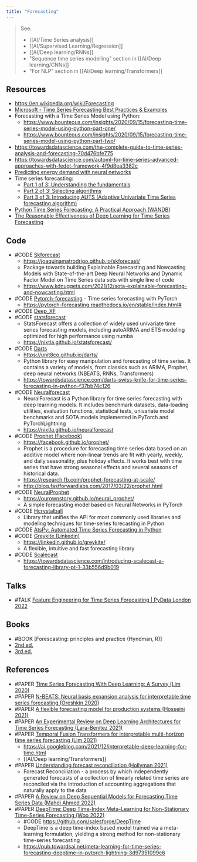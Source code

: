 ```yaml
---
title: "Forecasting"
---
```


> See: 
> - [[AI/Time Series analysis]]
> - [[AI/Supervised Learning/Regression]]
> - [[AI/Deep learning/RNNs]]
> - "Sequence time series modelling" section in [[AI/Deep learning/CNNs]]
> - "For NLP" section in [[AI/Deep learning/Transformers]]

## Resources
- https://en.wikipedia.org/wiki/Forecasting
- [Microsoft - Time Series Forecasting Best Practices & Examples](https://github.com/microsoft/forecasting)
- Forecasting with a Time Series Model using Python: 
	- https://www.bounteous.com/insights/2020/09/15/forecasting-time-series-model-using-python-part-one/
	- https://www.bounteous.com/insights/2020/09/15/forecasting-time-series-model-using-python-part-two/
- https://towardsdatascience.com/the-complete-guide-to-time-series-analysis-and-forecasting-70d476bfe775
- https://towardsdatascience.com/automl-for-time-series-advanced-approaches-with-fedot-framework-4f9d8ea3382c
- [Predicting energy demand with neural networks](https://towardsdatascience.com/forecasting-energy-consumption-using-neural-networks-xgboost-2032b6e6f7e2)
- Time series forecasting:
	- [Part 1 of 3: Understanding the fundamentals](https://medium.com/data-science-at-microsoft/time-series-forecasting-part-1-of-3-understanding-the-fundamentals-13b52eda3e5)
	- [Part 2 of 3: Selecting algorithms](https://medium.com/data-science-at-microsoft/time-series-forecasting-part-2-of-3-selecting-algorithms-11b6635f61bb)
	- [Part 3 of 3: Introducing AUTS (Adaptive Univariate Time Series forecasting algorithm)](https://medium.com/data-science-at-microsoft/time-series-forecasting-part-3-of-3-introducing-auts-adaptive-univariate-time-series-dfd7555ca8d4)
- [Python Time Series Forecasting: A Practical Approach (WANDB)](https://wandb.ai/madhana/Time_Series/reports/Python-Time-Series-Forecasting-A-Practical-Approach--VmlldzoyODk4NjUz)
- [The Reasonable Effectiveness of Deep Learning for Time Series Forecasting](https://towardsdatascience.com/the-reasonable-effectiveness-of-deep-learning-for-time-series-forecasting-60e2c8affb9)

## Code
- #CODE [Skforecast](https://github.com/JoaquinAmatRodrigo/skforecast)
	- https://joaquinamatrodrigo.github.io/skforecast/
	- Package towards building Explainable Forecasting and Nowcasting Models with State-of-the-art Deep Neural Networks and Dynamic Factor Model on Time Series data sets with single line of code
	- https://www.kdnuggets.com/2021/12/sota-explainable-forecasting-and-nowcasting.html
- #CODE [Pytorch-forecasting](https://github.com/jdb78/pytorch-forecasting) - Time series forecasting with PyTorch
	- https://pytorch-forecasting.readthedocs.io/en/stable/index.html#
- #CODE [Deep_XF](https://github.com/ajayarunachalam/Deep_XF)
- #CODE [statsforecast](https://github.com/Nixtla/statsforecast)
	- StatsForecast offers a collection of widely used univariate time series forecasting models, including autoARIMA and ETS modeling optimized for high performance using numba
	- https://nixtla.github.io/statsforecast/
- #CODE [Darts](https://github.com/unit8co/darts)
	- https://unit8co.github.io/darts/
	- Python library for easy manipulation and forecasting of time series. It contains a variety of models, from classics such as ARIMA, Prophet,  deep neural networks (NBEATS, RNNs, Transformers)
	- https://towardsdatascience.com/darts-swiss-knife-for-time-series-forecasting-in-python-f37bb74c126
- #CODE [Neuralforecast](https://github.com/Nixtla/neuralforecast)
	- NeuralForecast is a Python library for time series forecasting with deep learning models. It includes benchmark datasets, data-loading utilities, evaluation functions, statistical tests, univariate model benchmarks and SOTA models implemented in PyTorch and PyTorchLightning
	- https://nixtla.github.io/neuralforecast
- #CODE [Prophet (Facebook)](https://github.com/facebook/prophet)
	- https://facebook.github.io/prophet/
	- Prophet is a procedure for forecasting time series data based on an additive model where non-linear trends are fit with yearly, weekly, and daily seasonality, plus holiday effects. It works best with time series that have strong seasonal effects and several seasons of historical data.
	- https://research.fb.com/prophet-forecasting-at-scale/
	- http://blog.fastforwardlabs.com/2017/03/22/prophet.html	
- #CODE [NeuralProphet](https://github.com/ourownstory/neural_prophet)
	- https://ourownstory.github.io/neural_prophet/
	- A simple forecasting model based on Neural Networks in PyTorch
- #CODE [Hcrystalball](https://github.com/heidelbergcement/hcrystalball)
	- Library that unifies the API for most commonly used libraries and modeling techniques for time-series forecasting in Python
- #CODE [AtsPy: Automated Time Series Forecasting in Python](https://github.com/firmai/atspy)
- #CODE [Greykite (Linkedin)](https://github.com/linkedin/greykite)
	- https://linkedin.github.io/greykite/
	- A flexible, intuitive and fast forecasting library
- #CODE [Scalecast](https://github.com/mikekeith52/scalecast)
	- https://towardsdatascience.com/introducing-scalecast-a-forecasting-library-pt-1-33b556d9b019
	
## Talks
- #TALK [Feature Engineering for Time Series Forecasting | PyData London 2022](https://www.youtube.com/watch?v=9QtL7m3YS9I)

## Books
- #BOOK [Forescasting: principles and practice (Hyndman, R)]
- [2nd ed.](https://otexts.com/fpp2/)
- [3rd ed.](https://otexts.com/fpp3/)

## References
- #PAPER [Time Series Forecasting With Deep Learning: A Survey (Lim 2020)](https://arxiv.org/abs/2004.13408)
- #PAPER [N-BEATS: Neural basis expansion analysis for interpretable time series forecasting (Oreshkin 2020)](https://arxiv.org/abs/1905.10437)
- #PAPER [A flexible forecasting model for production systems (Hosseini 2021)](https://arxiv.org/abs/2105.01098)
- #PAPER [An Experimental Review on Deep Learning Architectures for Time Series Forecasting (Lara-Benitez 2021)](https://arxiv.org/abs/2103.12057)
- #PAPER [Temporal Fusion Transformers for interpretable multi-horizon time series forecasting (Lim 2021)](https://www.sciencedirect.com/science/article/pii/S0169207021000637)
	- https://ai.googleblog.com/2021/12/interpretable-deep-learning-for-time.html
	- [[AI/Deep learning/Transformers]]
- #PAPER [Understanding forecast reconciliation (Hollyman 2021)](https://www.sciencedirect.com/science/article/abs/pii/S0377221721000199)
	- Forecast Reconciliation - a process by which independently generated forecasts of a collection of linearly related time series are reconciled via the introduction of accounting aggregations that naturally apply to the data
- #PAPER [A Review on Deep Sequential Models for Forecasting Time Series Data (Mahdi Ahmed 2022)](https://www.hindawi.com/journals/acisc/2022/6596397/)
- #PAPER [DeepTime: Deep Time-Index Meta-Learning for Non-Stationary Time-Series Forecasting (Woo 2022)](https://arxiv.org/pdf/2207.06046)
	- #CODE https://github.com/salesforce/DeepTime
	- DeepTime is a deep time-index based model trained via a meta-learning formulation, yielding a strong method for non-stationary time-series forecasting
	- https://pub.towardsai.net/meta-learning-for-time-series-forecasting-deeptime-in-pytorch-lightning-3d97351099c6
